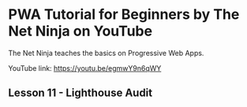 # PWA Tutorial for Beginners by The Net Ninja on YouTube

The Net Ninja teaches the basics on Progressive Web Apps.

YouTube link: https://youtu.be/egmwY9n6qWY

## Lesson 11 - Lighthouse Audit